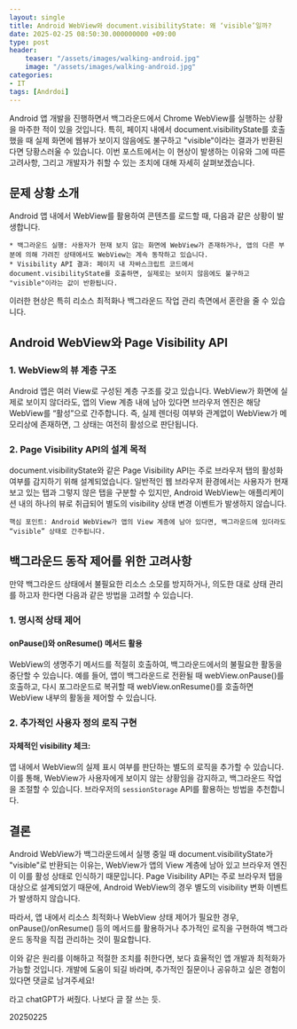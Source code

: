 ```yaml
---
layout: single
title: Android WebView와 document.visibilityState: 왜 ‘visible’일까?
date: 2025-02-25 08:50:30.000000000 +09:00
type: post
header:
    teaser: "/assets/images/walking-android.jpg"
    image: "/assets/images/walking-android.jpg"
categories:
- IT
tags: [Andrdoi]
---
```


Android 앱 개발을 진행하면서 백그라운드에서 Chrome WebView를 실행하는 상황을 마주한 적이 있을 것입니다. 특히, 페이지 내에서 document.visibilityState를 호출했을 때 실제 화면에 웹뷰가 보이지 않음에도 불구하고 "visible"이라는 결과가 반환된다면 당황스러울 수 있습니다. 이번 포스트에서는 이 현상이 발생하는 이유와 그에 따른 고려사항, 그리고 개발자가 취할 수 있는 조치에 대해 자세히 살펴보겠습니다.

## 문제 상황 소개

Android 앱 내에서 WebView를 활용하여 콘텐츠를 로드할 때, 다음과 같은 상황이 발생합니다.

	* 백그라운드 실행: 사용자가 현재 보지 않는 화면에 WebView가 존재하거나, 앱의 다른 부분에 의해 가려진 상태에서도 WebView는 계속 동작하고 있습니다.
	* Visibility API 결과: 페이지 내 자바스크립트 코드에서 document.visibilityState를 호출하면, 실제로는 보이지 않음에도 불구하고 "visible"이라는 값이 반환됩니다.

이러한 현상은 특히 리소스 최적화나 백그라운드 작업 관리 측면에서 혼란을 줄 수 있습니다.

## Android WebView와 Page Visibility API

### 1. WebView의 뷰 계층 구조

Android 앱은 여러 View로 구성된 계층 구조를 갖고 있습니다. WebView가 화면에 실제로 보이지 않더라도,
앱의 View 계층 내에 남아 있다면 브라우저 엔진은 해당 WebView를 “활성”으로 간주합니다.
즉, 실제 렌더링 여부와 관계없이 WebView가 메모리상에 존재하면, 그 상태는 여전히 활성으로 판단됩니다.

### 2. Page Visibility API의 설계 목적

document.visibilityState와 같은 Page Visibility API는 주로 브라우저 탭의 활성화 여부를 감지하기 위해 설계되었습니다.
일반적인 웹 브라우저 환경에서는 사용자가 현재 보고 있는 탭과 그렇지 않은 탭을 구분할 수 있지만,
Android WebView는 애플리케이션 내의 하나의 뷰로 취급되어 별도의 visibility 상태 변경 이벤트가 발생하지 않습니다.

	핵심 포인트: Android WebView가 앱의 View 계층에 남아 있다면, 백그라운드에 있더라도 “visible” 상태로 간주됩니다.

## 백그라운드 동작 제어를 위한 고려사항

만약 백그라운드 상태에서 불필요한 리소스 소모를 방지하거나, 의도한 대로 상태 관리를 하고자 한다면 다음과 같은 방법을 고려할 수 있습니다.

### 1. 명시적 상태 제어
#### onPause()와 onResume() 메서드 활용
WebView의 생명주기 메서드를 적절히 호출하여, 백그라운드에서의 불필요한 활동을 중단할 수 있습니다.
예를 들어, 앱이 백그라운드로 전환될 때 webView.onPause()를 호출하고, 다시 포그라운드로 복귀할 때 webView.onResume()를 호출하면
WebView 내부의 활동을 제어할 수 있습니다.

### 2. 추가적인 사용자 정의 로직 구현
#### 자체적인 visibility 체크:
앱 내에서 WebView의 실제 표시 여부를 판단하는 별도의 로직을 추가할 수 있습니다. 이를 통해, WebView가 사용자에게 보이지 않는 상황임을 감지하고, 백그라운드 작업을 조절할 수 있습니다.
브라우저의 `sessionStorage` API를 활용하는 방법을 추천합니다.

## 결론

Android WebView가 백그라운드에서 실행 중일 때 document.visibilityState가 "visible"로 반환되는 이유는, WebView가 앱의 View 계층에 남아 있고 브라우저 엔진이 이를 활성 상태로 인식하기 때문입니다.
Page Visibility API는 주로 브라우저 탭을 대상으로 설계되었기 때문에, Android WebView의 경우 별도의 visibility 변화 이벤트가 발생하지 않습니다.

따라서, 앱 내에서 리소스 최적화나 WebView 상태 제어가 필요한 경우,
onPause()/onResume() 등의 메서드를 활용하거나 추가적인 로직을 구현하여 백그라운드 동작을 직접 관리하는 것이 필요합니다.

이와 같은 원리를 이해하고 적절한 조치를 취한다면, 보다 효율적인 앱 개발과 최적화가 가능할 것입니다.
개발에 도움이 되길 바라며, 추가적인 질문이나 공유하고 싶은 경험이 있다면 댓글로 남겨주세요!

라고 chatGPT가 써줬다. 나보다 글 잘 쓰는 듯.

20250225

